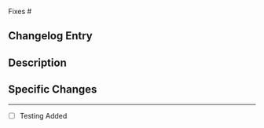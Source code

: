 Fixes #<!-- If this addresses a specific issue, please provide the issue number here -->

## Changelog Entry

 <!-- Please paste your new entry from CHANGELOG.MD here -->

## Description

 <!-- Please discuss the changes you have worked on. What do the changes do; why is this PR needed? -->

## Specific Changes

 <!-- Please list the changes in a concise manner. -->

---

-  [ ] Testing Added
   <!-- If you are adding a new feature to a library, you must include tests for your new code. -->
